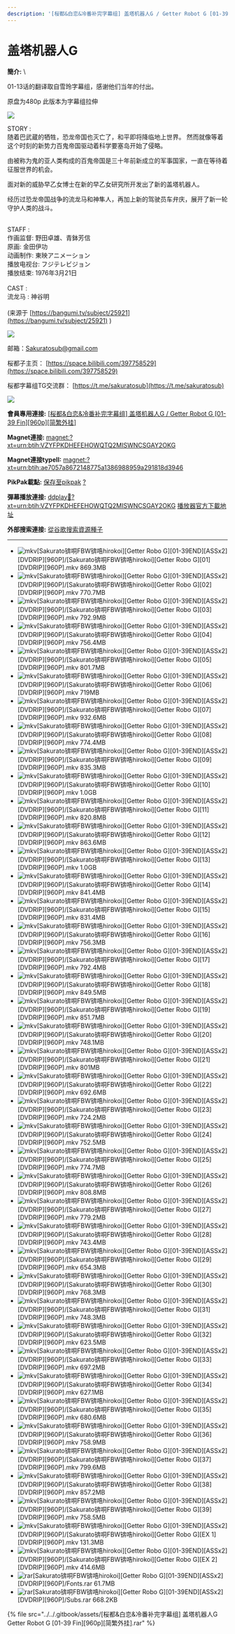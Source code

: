 ```yaml
---
description: '[桜都&白恋&冷番补完字幕组] 盖塔机器人G / Getter Robot G [01-39 Fin][960p][简繁外挂]'
---
```


# 盖塔机器人G



**簡介:** \


&#x20;01-13话的翻译取自雪玲字幕组，感谢他们当年的付出。

原盘为480p 此版本为字幕组拉伸

![](https://img.iacg.rip/images/2022/07/07/gNO1.jpg)

STORY :\
随着巴武蔵的牺牲，恐龙帝国也灭亡了，和平即将降临地上世界。 然而就像等着这个时刻的新势力百鬼帝国驱动着科学要塞岛开始了侵略。

由被称为鬼的亚人类构成的百鬼帝国是三十年前新成立的军事国家，一直在等待着征服世界的机会。

面对新的威胁早乙女博士在新的早乙女研究所开发出了新的盖塔机器人。

经历过恐龙帝国战争的流龙马和神隼人，再加上新的驾驶员车弁庆，展开了新一轮守护人类的战斗。

\
STAFF :\
作画监督: 野田卓雄、青鉢芳信\
原画: 金田伊功\
动画制作: 東映アニメーション\
播放电视台: フジテレビジョン\
播放结束: 1976年3月21日\
\
CAST :\
流龙马 : 神谷明\
\
(来源于 [https://bangumi.tv/subject/25921](https://bangumi.tv/subject/25921) )

![](https://img.iacg.rip/images/2022/07/07/gilf.jpg)



邮箱：Sakuratosub@gmail.com

桜都子主页： [https://space.bilibili.com/397758529](https://space.bilibili.com/397758529)

桜都字幕组TG交流群： [https://t.me/sakuratosub](https://t.me/sakuratosub)

![](https://img.iacg.rip/images/2022/04/11/gcb6.png)





**會員專用連接:** [\[桜都&白恋&冷番补完字幕组\] 盖塔机器人G / Getter Robot G \[01-39 Fin\]\[960p\]\[简繁外挂\]](https://dl.dmhy.org/2022/08/18/ae7057a8672148775a1386988959a291818d3946.torrent)

**Magnet連接:** [magnet:?xt=urn:btih:VZYFPKDHEFEHOWQTQ2MISWNCSGAY2OKG](https://magnet/?xt=urn:btih:VZYFPKDHEFEHOWQTQ2MISWNCSGAY2OKG\&dn=\&tr=http%3A%2F%2F104.143.10.186%3A8000%2Fannounce\&tr=udp%3A%2F%2F104.143.10.186%3A8000%2Fannounce\&tr=http%3A%2F%2Ftracker.openbittorrent.com%3A80%2Fannounce\&tr=http%3A%2F%2Ftracker3.itzmx.com%3A6961%2Fannounce\&tr=http%3A%2F%2Ftracker4.itzmx.com%3A2710%2Fannounce\&tr=http%3A%2F%2Ftracker.publicbt.com%3A80%2Fannounce\&tr=http%3A%2F%2Ftracker.prq.to%2Fannounce\&tr=http%3A%2F%2Fopen.acgtracker.com%3A1096%2Fannounce\&tr=https%3A%2F%2Ft-115.rhcloud.com%2Fonly\_for\_ylbud\&tr=http%3A%2F%2Ftracker1.itzmx.com%3A8080%2Fannounce\&tr=http%3A%2F%2Ftracker2.itzmx.com%3A6961%2Fannounce\&tr=udp%3A%2F%2Ftracker1.itzmx.com%3A8080%2Fannounce\&tr=udp%3A%2F%2Ftracker2.itzmx.com%3A6961%2Fannounce\&tr=udp%3A%2F%2Ftracker3.itzmx.com%3A6961%2Fannounce\&tr=udp%3A%2F%2Ftracker4.itzmx.com%3A2710%2Fannounce\&tr=https%3A%2F%2Fopentracker.i2p.rocks%3A443%2Fannounce)

**Magnet連接typeII:** [magnet:?xt=urn:btih:ae7057a8672148775a1386988959a291818d3946](https://magnet/?xt=urn:btih:ae7057a8672148775a1386988959a291818d3946)

**PikPak載點:** [保存至pikpak](https://drive.mypikpak.com/landing?\_\_add\_url=magnet:?xt=urn:btih:ae7057a8672148775a1386988959a291818d3946&\_\_source=dmhy&\_\_campaign=detail\&login=oauth) [?](https://www.mypikpak.com/)

**彈幕播放連接:** [ddplay:magnet:?xt=urn:btih:VZYFPKDHEFEHOWQTQ2MISWNCSGAY2OKG](ddplay:magnet:?xt=urn:btih:VZYFPKDHEFEHOWQTQ2MISWNCSGAY2OKG\&dn=\&tr=http%3A%2F%2F104.143.10.186%3A8000%2Fannounce\&tr=udp%3A%2F%2F104.143.10.186%3A8000%2Fannounce\&tr=http%3A%2F%2Ftracker.openbittorrent.com%3A80%2Fannounce\&tr=http%3A%2F%2Ftracker3.itzmx.com%3A6961%2Fannounce\&tr=http%3A%2F%2Ftracker4.itzmx.com%3A2710%2Fannounce\&tr=http%3A%2F%2Ftracker.publicbt.com%3A80%2Fannounce\&tr=http%3A%2F%2Ftracker.prq.to%2Fannounce\&tr=http%3A%2F%2Fopen.acgtracker.com%3A1096%2Fannounce\&tr=https%3A%2F%2Ft-115.rhcloud.com%2Fonly\_for\_ylbud\&tr=http%3A%2F%2Ftracker1.itzmx.com%3A8080%2Fannounce\&tr=http%3A%2F%2Ftracker2.itzmx.com%3A6961%2Fannounce\&tr=udp%3A%2F%2Ftracker1.itzmx.com%3A8080%2Fannounce\&tr=udp%3A%2F%2Ftracker2.itzmx.com%3A6961%2Fannounce\&tr=udp%3A%2F%2Ftracker3.itzmx.com%3A6961%2Fannounce\&tr=udp%3A%2F%2Ftracker4.itzmx.com%3A2710%2Fannounce\&tr=https%3A%2F%2Fopentracker.i2p.rocks%3A443%2Fannounce) [播放器官方下載地址](http://www.dandanplay.com/?from=dmhy)

**外部搜索連接:** [從谷歌搜索資源種子](https://www.google.com/search?oe=utf-8\&q=ae7057a8672148775a1386988959a291818d3946)

***

* ![mkv](https://share.dmhy.org/images/icon/mkv.gif)\[Sakurato锛哃FBW锛哠hirokoi]\[Getter Robo G]\[01-39END]\[ASSx2]\[DVDRIP]\[960P]/\[Sakurato锛哃FBW锛哠hirokoi]\[Getter Robo G]\[01]\[DVDRIP]\[960P].mkv 869.3MB
* ![mkv](https://share.dmhy.org/images/icon/mkv.gif)\[Sakurato锛哃FBW锛哠hirokoi]\[Getter Robo G]\[01-39END]\[ASSx2]\[DVDRIP]\[960P]/\[Sakurato锛哃FBW锛哠hirokoi]\[Getter Robo G]\[02]\[DVDRIP]\[960P].mkv 770.7MB
* ![mkv](https://share.dmhy.org/images/icon/mkv.gif)\[Sakurato锛哃FBW锛哠hirokoi]\[Getter Robo G]\[01-39END]\[ASSx2]\[DVDRIP]\[960P]/\[Sakurato锛哃FBW锛哠hirokoi]\[Getter Robo G]\[03]\[DVDRIP]\[960P].mkv 792.9MB
* ![mkv](https://share.dmhy.org/images/icon/mkv.gif)\[Sakurato锛哃FBW锛哠hirokoi]\[Getter Robo G]\[01-39END]\[ASSx2]\[DVDRIP]\[960P]/\[Sakurato锛哃FBW锛哠hirokoi]\[Getter Robo G]\[04]\[DVDRIP]\[960P].mkv 756.4MB
* ![mkv](https://share.dmhy.org/images/icon/mkv.gif)\[Sakurato锛哃FBW锛哠hirokoi]\[Getter Robo G]\[01-39END]\[ASSx2]\[DVDRIP]\[960P]/\[Sakurato锛哃FBW锛哠hirokoi]\[Getter Robo G]\[05]\[DVDRIP]\[960P].mkv 801.7MB
* ![mkv](https://share.dmhy.org/images/icon/mkv.gif)\[Sakurato锛哃FBW锛哠hirokoi]\[Getter Robo G]\[01-39END]\[ASSx2]\[DVDRIP]\[960P]/\[Sakurato锛哃FBW锛哠hirokoi]\[Getter Robo G]\[06]\[DVDRIP]\[960P].mkv 719MB
* ![mkv](https://share.dmhy.org/images/icon/mkv.gif)\[Sakurato锛哃FBW锛哠hirokoi]\[Getter Robo G]\[01-39END]\[ASSx2]\[DVDRIP]\[960P]/\[Sakurato锛哃FBW锛哠hirokoi]\[Getter Robo G]\[07]\[DVDRIP]\[960P].mkv 932.6MB
* ![mkv](https://share.dmhy.org/images/icon/mkv.gif)\[Sakurato锛哃FBW锛哠hirokoi]\[Getter Robo G]\[01-39END]\[ASSx2]\[DVDRIP]\[960P]/\[Sakurato锛哃FBW锛哠hirokoi]\[Getter Robo G]\[08]\[DVDRIP]\[960P].mkv 774.4MB
* ![mkv](https://share.dmhy.org/images/icon/mkv.gif)\[Sakurato锛哃FBW锛哠hirokoi]\[Getter Robo G]\[01-39END]\[ASSx2]\[DVDRIP]\[960P]/\[Sakurato锛哃FBW锛哠hirokoi]\[Getter Robo G]\[09]\[DVDRIP]\[960P].mkv 835.3MB
* ![mkv](https://share.dmhy.org/images/icon/mkv.gif)\[Sakurato锛哃FBW锛哠hirokoi]\[Getter Robo G]\[01-39END]\[ASSx2]\[DVDRIP]\[960P]/\[Sakurato锛哃FBW锛哠hirokoi]\[Getter Robo G]\[10]\[DVDRIP]\[960P].mkv 1.0GB
* ![mkv](https://share.dmhy.org/images/icon/mkv.gif)\[Sakurato锛哃FBW锛哠hirokoi]\[Getter Robo G]\[01-39END]\[ASSx2]\[DVDRIP]\[960P]/\[Sakurato锛哃FBW锛哠hirokoi]\[Getter Robo G]\[11]\[DVDRIP]\[960P].mkv 820.8MB
* ![mkv](https://share.dmhy.org/images/icon/mkv.gif)\[Sakurato锛哃FBW锛哠hirokoi]\[Getter Robo G]\[01-39END]\[ASSx2]\[DVDRIP]\[960P]/\[Sakurato锛哃FBW锛哠hirokoi]\[Getter Robo G]\[12]\[DVDRIP]\[960P].mkv 863.6MB
* ![mkv](https://share.dmhy.org/images/icon/mkv.gif)\[Sakurato锛哃FBW锛哠hirokoi]\[Getter Robo G]\[01-39END]\[ASSx2]\[DVDRIP]\[960P]/\[Sakurato锛哃FBW锛哠hirokoi]\[Getter Robo G]\[13]\[DVDRIP]\[960P].mkv 1.0GB
* ![mkv](https://share.dmhy.org/images/icon/mkv.gif)\[Sakurato锛哃FBW锛哠hirokoi]\[Getter Robo G]\[01-39END]\[ASSx2]\[DVDRIP]\[960P]/\[Sakurato锛哃FBW锛哠hirokoi]\[Getter Robo G]\[14]\[DVDRIP]\[960P].mkv 841.4MB
* ![mkv](https://share.dmhy.org/images/icon/mkv.gif)\[Sakurato锛哃FBW锛哠hirokoi]\[Getter Robo G]\[01-39END]\[ASSx2]\[DVDRIP]\[960P]/\[Sakurato锛哃FBW锛哠hirokoi]\[Getter Robo G]\[15]\[DVDRIP]\[960P].mkv 831.4MB
* ![mkv](https://share.dmhy.org/images/icon/mkv.gif)\[Sakurato锛哃FBW锛哠hirokoi]\[Getter Robo G]\[01-39END]\[ASSx2]\[DVDRIP]\[960P]/\[Sakurato锛哃FBW锛哠hirokoi]\[Getter Robo G]\[16]\[DVDRIP]\[960P].mkv 756.3MB
* ![mkv](https://share.dmhy.org/images/icon/mkv.gif)\[Sakurato锛哃FBW锛哠hirokoi]\[Getter Robo G]\[01-39END]\[ASSx2]\[DVDRIP]\[960P]/\[Sakurato锛哃FBW锛哠hirokoi]\[Getter Robo G]\[17]\[DVDRIP]\[960P].mkv 792.4MB
* ![mkv](https://share.dmhy.org/images/icon/mkv.gif)\[Sakurato锛哃FBW锛哠hirokoi]\[Getter Robo G]\[01-39END]\[ASSx2]\[DVDRIP]\[960P]/\[Sakurato锛哃FBW锛哠hirokoi]\[Getter Robo G]\[18]\[DVDRIP]\[960P].mkv 849.5MB
* ![mkv](https://share.dmhy.org/images/icon/mkv.gif)\[Sakurato锛哃FBW锛哠hirokoi]\[Getter Robo G]\[01-39END]\[ASSx2]\[DVDRIP]\[960P]/\[Sakurato锛哃FBW锛哠hirokoi]\[Getter Robo G]\[19]\[DVDRIP]\[960P].mkv 851.7MB
* ![mkv](https://share.dmhy.org/images/icon/mkv.gif)\[Sakurato锛哃FBW锛哠hirokoi]\[Getter Robo G]\[01-39END]\[ASSx2]\[DVDRIP]\[960P]/\[Sakurato锛哃FBW锛哠hirokoi]\[Getter Robo G]\[20]\[DVDRIP]\[960P].mkv 748.1MB
* ![mkv](https://share.dmhy.org/images/icon/mkv.gif)\[Sakurato锛哃FBW锛哠hirokoi]\[Getter Robo G]\[01-39END]\[ASSx2]\[DVDRIP]\[960P]/\[Sakurato锛哃FBW锛哠hirokoi]\[Getter Robo G]\[21]\[DVDRIP]\[960P].mkv 801MB
* ![mkv](https://share.dmhy.org/images/icon/mkv.gif)\[Sakurato锛哃FBW锛哠hirokoi]\[Getter Robo G]\[01-39END]\[ASSx2]\[DVDRIP]\[960P]/\[Sakurato锛哃FBW锛哠hirokoi]\[Getter Robo G]\[22]\[DVDRIP]\[960P].mkv 692.6MB
* ![mkv](https://share.dmhy.org/images/icon/mkv.gif)\[Sakurato锛哃FBW锛哠hirokoi]\[Getter Robo G]\[01-39END]\[ASSx2]\[DVDRIP]\[960P]/\[Sakurato锛哃FBW锛哠hirokoi]\[Getter Robo G]\[23]\[DVDRIP]\[960P].mkv 724.2MB
* ![mkv](https://share.dmhy.org/images/icon/mkv.gif)\[Sakurato锛哃FBW锛哠hirokoi]\[Getter Robo G]\[01-39END]\[ASSx2]\[DVDRIP]\[960P]/\[Sakurato锛哃FBW锛哠hirokoi]\[Getter Robo G]\[24]\[DVDRIP]\[960P].mkv 752.5MB
* ![mkv](https://share.dmhy.org/images/icon/mkv.gif)\[Sakurato锛哃FBW锛哠hirokoi]\[Getter Robo G]\[01-39END]\[ASSx2]\[DVDRIP]\[960P]/\[Sakurato锛哃FBW锛哠hirokoi]\[Getter Robo G]\[25]\[DVDRIP]\[960P].mkv 774.7MB
* ![mkv](https://share.dmhy.org/images/icon/mkv.gif)\[Sakurato锛哃FBW锛哠hirokoi]\[Getter Robo G]\[01-39END]\[ASSx2]\[DVDRIP]\[960P]/\[Sakurato锛哃FBW锛哠hirokoi]\[Getter Robo G]\[26]\[DVDRIP]\[960P].mkv 808.8MB
* ![mkv](https://share.dmhy.org/images/icon/mkv.gif)\[Sakurato锛哃FBW锛哠hirokoi]\[Getter Robo G]\[01-39END]\[ASSx2]\[DVDRIP]\[960P]/\[Sakurato锛哃FBW锛哠hirokoi]\[Getter Robo G]\[27]\[DVDRIP]\[960P].mkv 779.2MB
* ![mkv](https://share.dmhy.org/images/icon/mkv.gif)\[Sakurato锛哃FBW锛哠hirokoi]\[Getter Robo G]\[01-39END]\[ASSx2]\[DVDRIP]\[960P]/\[Sakurato锛哃FBW锛哠hirokoi]\[Getter Robo G]\[28]\[DVDRIP]\[960P].mkv 743.4MB
* ![mkv](https://share.dmhy.org/images/icon/mkv.gif)\[Sakurato锛哃FBW锛哠hirokoi]\[Getter Robo G]\[01-39END]\[ASSx2]\[DVDRIP]\[960P]/\[Sakurato锛哃FBW锛哠hirokoi]\[Getter Robo G]\[29]\[DVDRIP]\[960P].mkv 654.3MB
* ![mkv](https://share.dmhy.org/images/icon/mkv.gif)\[Sakurato锛哃FBW锛哠hirokoi]\[Getter Robo G]\[01-39END]\[ASSx2]\[DVDRIP]\[960P]/\[Sakurato锛哃FBW锛哠hirokoi]\[Getter Robo G]\[30]\[DVDRIP]\[960P].mkv 768.3MB
* ![mkv](https://share.dmhy.org/images/icon/mkv.gif)\[Sakurato锛哃FBW锛哠hirokoi]\[Getter Robo G]\[01-39END]\[ASSx2]\[DVDRIP]\[960P]/\[Sakurato锛哃FBW锛哠hirokoi]\[Getter Robo G]\[31]\[DVDRIP]\[960P].mkv 748.3MB
* ![mkv](https://share.dmhy.org/images/icon/mkv.gif)\[Sakurato锛哃FBW锛哠hirokoi]\[Getter Robo G]\[01-39END]\[ASSx2]\[DVDRIP]\[960P]/\[Sakurato锛哃FBW锛哠hirokoi]\[Getter Robo G]\[32]\[DVDRIP]\[960P].mkv 623.5MB
* ![mkv](https://share.dmhy.org/images/icon/mkv.gif)\[Sakurato锛哃FBW锛哠hirokoi]\[Getter Robo G]\[01-39END]\[ASSx2]\[DVDRIP]\[960P]/\[Sakurato锛哃FBW锛哠hirokoi]\[Getter Robo G]\[33]\[DVDRIP]\[960P].mkv 697.2MB
* ![mkv](https://share.dmhy.org/images/icon/mkv.gif)\[Sakurato锛哃FBW锛哠hirokoi]\[Getter Robo G]\[01-39END]\[ASSx2]\[DVDRIP]\[960P]/\[Sakurato锛哃FBW锛哠hirokoi]\[Getter Robo G]\[34]\[DVDRIP]\[960P].mkv 627.1MB
* ![mkv](https://share.dmhy.org/images/icon/mkv.gif)\[Sakurato锛哃FBW锛哠hirokoi]\[Getter Robo G]\[01-39END]\[ASSx2]\[DVDRIP]\[960P]/\[Sakurato锛哃FBW锛哠hirokoi]\[Getter Robo G]\[35]\[DVDRIP]\[960P].mkv 680.6MB
* ![mkv](https://share.dmhy.org/images/icon/mkv.gif)\[Sakurato锛哃FBW锛哠hirokoi]\[Getter Robo G]\[01-39END]\[ASSx2]\[DVDRIP]\[960P]/\[Sakurato锛哃FBW锛哠hirokoi]\[Getter Robo G]\[36]\[DVDRIP]\[960P].mkv 758.9MB
* ![mkv](https://share.dmhy.org/images/icon/mkv.gif)\[Sakurato锛哃FBW锛哠hirokoi]\[Getter Robo G]\[01-39END]\[ASSx2]\[DVDRIP]\[960P]/\[Sakurato锛哃FBW锛哠hirokoi]\[Getter Robo G]\[37]\[DVDRIP]\[960P].mkv 799.6MB
* ![mkv](https://share.dmhy.org/images/icon/mkv.gif)\[Sakurato锛哃FBW锛哠hirokoi]\[Getter Robo G]\[01-39END]\[ASSx2]\[DVDRIP]\[960P]/\[Sakurato锛哃FBW锛哠hirokoi]\[Getter Robo G]\[38]\[DVDRIP]\[960P].mkv 857.2MB
* ![mkv](https://share.dmhy.org/images/icon/mkv.gif)\[Sakurato锛哃FBW锛哠hirokoi]\[Getter Robo G]\[01-39END]\[ASSx2]\[DVDRIP]\[960P]/\[Sakurato锛哃FBW锛哠hirokoi]\[Getter Robo G]\[39]\[DVDRIP]\[960P].mkv 758.5MB
* ![mkv](https://share.dmhy.org/images/icon/mkv.gif)\[Sakurato锛哃FBW锛哠hirokoi]\[Getter Robo G]\[01-39END]\[ASSx2]\[DVDRIP]\[960P]/\[Sakurato锛哃FBW锛哠hirokoi]\[Getter Robo G]\[EX 1]\[DVDRIP]\[960P].mkv 131.3MB
* ![mkv](https://share.dmhy.org/images/icon/mkv.gif)\[Sakurato锛哃FBW锛哠hirokoi]\[Getter Robo G]\[01-39END]\[ASSx2]\[DVDRIP]\[960P]/\[Sakurato锛哃FBW锛哠hirokoi]\[Getter Robo G]\[EX 2]\[DVDRIP]\[960P].mkv 414.6MB
* ![rar](https://share.dmhy.org/images/icon/rar.gif)\[Sakurato锛哃FBW锛哠hirokoi]\[Getter Robo G]\[01-39END]\[ASSx2]\[DVDRIP]\[960P]/Fonts.rar 61.7MB
* ![rar](https://share.dmhy.org/images/icon/rar.gif)\[Sakurato锛哃FBW锛哠hirokoi]\[Getter Robo G]\[01-39END]\[ASSx2]\[DVDRIP]\[960P]/Subs.rar 668.2KB

{% file src="../../.gitbook/assets/[桜都&白恋&冷番补完字幕组] 盖塔机器人G  Getter Robot G [01-39 Fin][960p][简繁外挂].rar" %}
